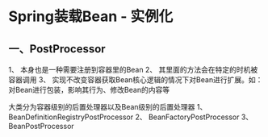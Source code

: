 # Spring装载Bean - 实例化


## 一、PostProcessor
1、 本身也是一种需要注册到容器里的Bean
2、 其里面的方法会在特定的时机被容器调用
3、 实现不改变容器获取Bean核心逻辑的情况下对Bean进行扩展。如：对Bean进行包装，影响其行为、修改Bean的内容等


大类分为容器级别的后置处理器以及Bean级别的后置处理器
1、 BeanDefinitionRegistryPostProcessor
2、 BeanFactoryPostProcessor
3、 BeanPostProcessor

<ad/>
<comment/>
